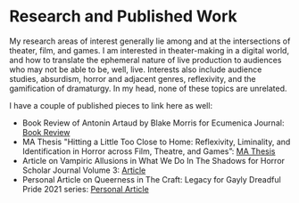 # Research and Published Work
My research areas of interest generally lie among and at the intersections of theater, film, and games. I am interested in theater-making in a digital world, and how to translate the ephemeral nature of live production to audiences who may not be able to be, well, live. Interests also include audience studies, absurdism, horror and adjacent genres, reflexivity, and the gamification of dramaturgy. In my head, none of these topics are unrelated.

I have a couple of published pieces to link here as well:
<ul>
  <li>Book Review of Antonin Artaud by Blake Morris for Ecumenica Journal: <a href="https://doi.org/10.5325/ecumenica.15.2.0205">Book Review</a></li>
  <li>MA Thesis "Hitting a Little Too Close to Home: Reflexivity, Liminality, and Identification in Horror across Film, Theatre, and Games”: <a href="https://stars.library.ucf.edu/etd2020/1176/">MA Thesis</a></li>
  <li>Article on Vampiric Allusions in What We Do In The Shadows for Horror Scholar Journal Volume 3: <a href="https://abatececilia.wixsite.com/horrorscholar/journal-repository?pgid=kjrmt9qy-37c8fd0d-1188-435a-8855-6ac4cbcefcfb">Article</a></li>
  <li>Personal Article on Queerness in The Craft: Legacy for Gayly Dreadful Pride 2021 series: <a href="https://www.gaylydreadful.com/blog/pride-2021-recognizing-queerness-and-self-in-the-craft-legacy-2020">Personal Article</a></li>
</ul>
